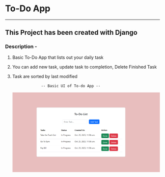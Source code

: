 # To-Do App

---

## This Project has been created with Django
### Description - 
1. Basic To-Do App that lists out your daily task
2. You can add new task, update task to completion, Delete Finished Task
3. Task are sorted by last modified

                    -- Basic UI of To-do App --
    ![img.png](img.png)